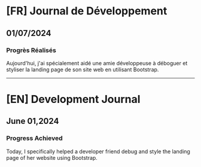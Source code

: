 # [FR] Journal de Développement

## 01/07/2024

### Progrès Réalisés

Aujourd'hui, j'ai spécialement aidé une amie développeuse à déboguer et styliser la landing page de son site web en utilisant Bootstrap.

---

# [EN] Development Journal

## June 01,2024

### Progress Achieved

Today, I specifically helped a developer friend debug and style the landing page of her website using Bootstrap.
